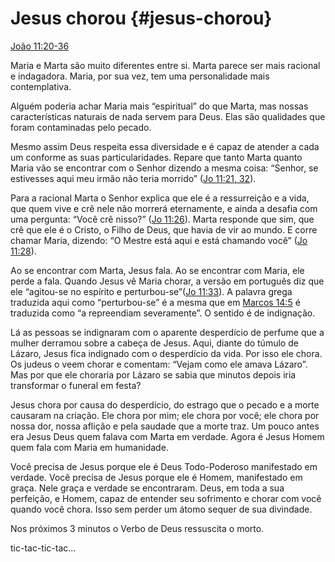 # Jesus chorou {#jesus-chorou}

[João 11:20-36](http://bibliaonline.com.br/acf/jo/11/20-36)

Maria e Marta são muito diferentes entre si. Marta parece ser mais racional e indagadora. Maria, por sua vez, tem uma personalidade mais contemplativa.

Alguém poderia achar Maria mais “espiritual” do que Marta, mas nossas características naturais de nada servem para Deus. Elas são qualidades que foram contaminadas pelo pecado.

Mesmo assim Deus respeita essa diversidade e é capaz de atender a cada um conforme as suas particularidades. Repare que tanto Marta quanto Maria vão se encontrar com o Senhor dizendo a mesma coisa: “Senhor, se estivesses aqui meu irmão não teria morrido” ([Jo 11:21, 32](http://bibliaonline.com.br/acf/jo/11/21,32)).

Para a racional Marta o Senhor explica que ele é a ressurreição e a vida, que quem vive e crê nele não morrerá eternamente, e ainda a desafia com uma pergunta: “Você crê nisso?” ([Jo 11:26](http://bibliaonline.com.br/acf/jo/11/26)). Marta responde que sim, que crê que ele é o Cristo, o Filho de Deus, que havia de vir ao mundo. E corre chamar Maria, dizendo: “O Mestre está aqui e está chamando você” ([Jo 11:28](http://bibliaonline.com.br/acf/jo/11/28)).

Ao se encontrar com Marta, Jesus fala. Ao se encontrar com Maria, ele perde a fala. Quando Jesus vê Maria chorar, a versão em português diz que ele “agitou-se no espírito e perturbou-se”([Jo 11:33](http://bibliaonline.com.br/acf/jo/11/33)). A palavra grega traduzida aqui como “perturbou-se” é a mesma que em [Marcos 14:5](http://bibliaonline.com.br/acf/mc/14/5) é traduzida como “a repreendiam severamente”. O sentido é de indignação.

Lá as pessoas se indignaram com o aparente desperdício de perfume que a mulher derramou sobre a cabeça de Jesus. Aqui, diante do túmulo de Lázaro, Jesus fica indignado com o desperdício da vida. Por isso ele chora. Os judeus o veem chorar e comentam: “Vejam como ele amava Lázaro”. Mas por que ele choraria por Lázaro se sabia que minutos depois iria transformar o funeral em festa?

Jesus chora por causa do desperdício, do estrago que o pecado e a morte causaram na criação. Ele chora por mim; ele chora por você; ele chora por nossa dor, nossa aflição e pela saudade que a morte traz. Um pouco antes era Jesus Deus quem falava com Marta em verdade. Agora é Jesus Homem quem fala com Maria em humanidade.

Você precisa de Jesus porque ele é Deus Todo-Poderoso manifestado em verdade. Você precisa de Jesus porque ele é Homem, manifestado em graça. Nele graça e verdade se encontraram. Deus, em toda a sua perfeição, e Homem, capaz de entender seu sofrimento e chorar com você quando você chora. Isso sem perder um átomo sequer de sua divindade.

Nos próximos 3 minutos o Verbo de Deus ressuscita o morto.

tic-tac-tic-tac...